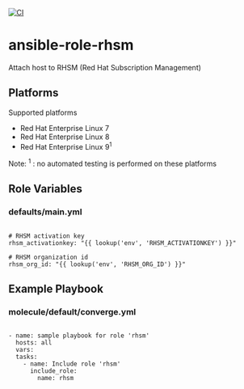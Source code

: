 [![CI](https://github.com/de-it-krachten/ansible-role-rhsm/workflows/CI/badge.svg?event=push)](https://github.com/de-it-krachten/ansible-role-rhsm/actions?query=workflow%3ACI)


# ansible-role-rhsm

Attach host to RHSM (Red Hat Subscription Management) 


## Platforms

Supported platforms

- Red Hat Enterprise Linux 7
- Red Hat Enterprise Linux 8
- Red Hat Enterprise Linux 9<sup>1</sup>

Note:
<sup>1</sup> : no automated testing is performed on these platforms

## Role Variables
### defaults/main.yml
<pre><code>
# RHSM activation key
rhsm_activationkey: "{{ lookup('env', 'RHSM_ACTIVATIONKEY') }}"

# RHSM organization id
rhsm_org_id: "{{ lookup('env', 'RHSM_ORG_ID') }}"
</pre></code>



## Example Playbook
### molecule/default/converge.yml
<pre><code>
- name: sample playbook for role 'rhsm'
  hosts: all
  vars:
  tasks:
    - name: Include role 'rhsm'
      include_role:
        name: rhsm
</pre></code>
